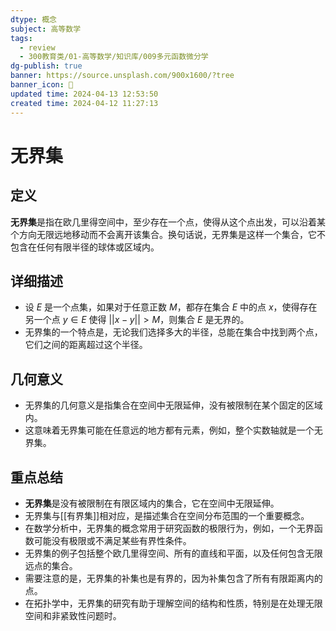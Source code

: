 ```yaml
---
dtype: 概念
subject: 高等数学
tags:
  - review
  - 300教育类/01-高等数学/知识库/009多元函数微分学
dg-publish: true
banner: https://source.unsplash.com/900x1600/?tree
banner_icon: 🧠
updated time: 2024-04-13 12:53:50
created time: 2024-04-12 11:27:13
---
```

# 无界集

## 定义
**无界集**是指在欧几里得空间中，至少存在一个点，使得从这个点出发，可以沿着某个方向无限远地移动而不会离开该集合。换句话说，无界集是这样一个集合，它不包含在任何有限半径的球体或区域内。

## 详细描述
- 设 $E$ 是一个点集，如果对于任意正数 $M$，都存在集合 $E$ 中的点 $x$，使得存在另一个点 $y \in E$ 使得 $||x - y|| > M$，则集合 $E$ 是无界的。
- 无界集的一个特点是，无论我们选择多大的半径，总能在集合中找到两个点，它们之间的距离超过这个半径。

## 几何意义
- 无界集的几何意义是指集合在空间中无限延伸，没有被限制在某个固定的区域内。
- 这意味着无界集可能在任意远的地方都有元素，例如，整个实数轴就是一个无界集。

## 重点总结
- **无界集**是没有被限制在有限区域内的集合，它在空间中无限延伸。
- 无界集与[[有界集]]相对应，是描述集合在空间分布范围的一个重要概念。
- 在数学分析中，无界集的概念常用于研究函数的极限行为，例如，一个无界函数可能没有极限或不满足某些有界性条件。
- 无界集的例子包括整个欧几里得空间、所有的直线和平面，以及任何包含无限远点的集合。
- 需要注意的是，无界集的补集也是有界的，因为补集包含了所有有限距离内的点。
- 在拓扑学中，无界集的研究有助于理解空间的结构和性质，特别是在处理无限空间和非紧致性问题时。

